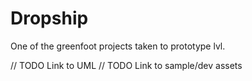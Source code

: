 # Dropship
One of the greenfoot projects taken to prototype lvl.

// TODO Link to UML
// TODO Link to sample/dev assets
